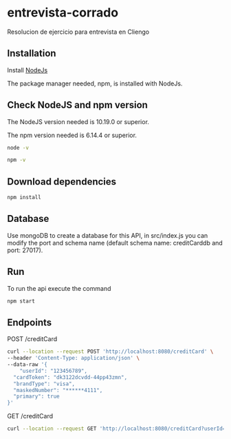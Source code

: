 # entrevista-corrado
Resolucion de ejercicio para entrevista en Cliengo

## Installation

Install [NodeJs](https://nodejs.org/en/download/)

The package manager needed, npm, is installed with NodeJs.

## Check NodeJS and npm version

The NodeJS version needed is 10.19.0 or superior.

The npm version needed is 6.14.4 or superior.

```bash
node -v
```
```bash
npm -v
```

## Download dependencies

```bash
npm install
```

## Database

Use mongoDB to create a database for this API, in src/index.js you can modify the port and schema name (default schema name: creditCarddb and port: 27017).

## Run

To run the api execute the command 
```bash
npm start
```

## Endpoints

POST /creditCard

```bash
curl --location --request POST 'http://localhost:8080/creditCard' \
--header 'Content-Type: application/json' \
--data-raw '{
	"userId": "123456789",
  "cardToken": "dk3122dcvdd-44pp43zmn",
  "brandType": "visa",
  "maskedNumber": "******4111",
  "primary": true
}'
```

GET /creditCard

```bash
curl --location --request GET 'http://localhost:8080/creditCard?userId='

```


